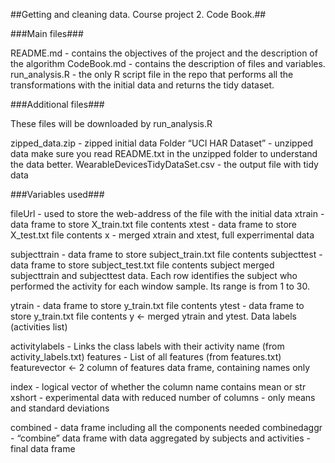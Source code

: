 ##Getting and cleaning data. Course project 2. Code Book.##

###Main files###

README.md - contains the objectives of the project and the description of the algorithm
CodeBook.md - contains the description of files and variables.
run_analysis.R - the only R script file in the repo that performs all the transformations with the initial data and returns the tidy dataset.

###Additional files###

These files will be downloaded by run_analysis.R 

zipped_data.zip - zipped initial data 
Folder “UCI HAR Dataset” - unzipped data
make sure you read README.txt in the unzipped folder to understand the data better.
WearableDevicesTidyDataSet.csv - the output file with tidy data

###Variables used###

fileUrl - used to store the web-address of the file with the initial data
xtrain - data frame to store X_train.txt file contents
xtest - data frame to store X_test.txt file contents
x - merged xtrain and xtest, full experrimental data


subjecttrain  - data frame to store subject_train.txt file contents
subjecttest - data frame to store subject_test.txt file contents
subject merged subjecttrain and subjecttest data. Each row identifies the subject who performed the activity for each window sample. Its range is from 1 to 30. 

ytrain - data frame to store y_train.txt file contents
ytest - data frame to store y_train.txt file contents
y <- merged ytrain and ytest. Data labels (activities list)

activitylabels - Links the class labels with their activity name (from activity_labels.txt)
features - List of all features (from features.txt)
featurevector <- 2 column of features data frame, containing names only

index - logical vector of whether the column name contains mean or str
xshort - experimental data with reduced number of columns - only means and standard deviations

combined - data frame including all the components needed
combinedaggr - “combine” data frame with data aggregated by subjects and activities - final data frame 